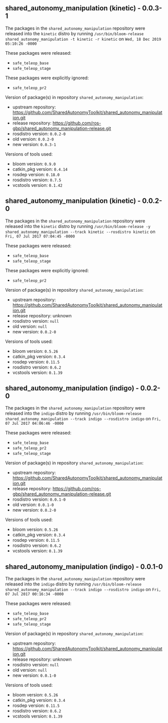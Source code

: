 ## shared_autonomy_manipulation (kinetic) - 0.0.3-1

The packages in the `shared_autonomy_manipulation` repository were released into the `kinetic` distro by running `/usr/bin/bloom-release shared_autonomy_manipulation -t kinetic -r kinetic` on `Wed, 18 Dec 2019 05:10:26 -0000`

These packages were released:
- `safe_teleop_base`
- `safe_teleop_stage`

These packages were explicitly ignored:
- `safe_teleop_pr2`

Version of package(s) in repository `shared_autonomy_manipulation`:

- upstream repository: https://github.com/SharedAutonomyToolkit/shared_autonomy_manipulation.git
- release repository: https://github.com/ros-gbp/shared_autonomy_manipulation-release.git
- rosdistro version: `0.0.2-0`
- old version: `0.0.2-0`
- new version: `0.0.3-1`

Versions of tools used:

- bloom version: `0.9.0`
- catkin_pkg version: `0.4.14`
- rosdep version: `0.18.0`
- rosdistro version: `0.7.5`
- vcstools version: `0.1.42`


## shared_autonomy_manipulation (kinetic) - 0.0.2-0

The packages in the `shared_autonomy_manipulation` repository were released into the `kinetic` distro by running `/usr/bin/bloom-release -y shared_autonomy_manipulation --track kinetic --rosdistro kinetic` on `Fri, 07 Jul 2017 07:04:45 -0000`

These packages were released:
- `safe_teleop_base`
- `safe_teleop_stage`

These packages were explicitly ignored:
- `safe_teleop_pr2`

Version of package(s) in repository `shared_autonomy_manipulation`:

- upstream repository: https://github.com/SharedAutonomyToolkit/shared_autonomy_manipulation.git
- release repository: unknown
- rosdistro version: `null`
- old version: `null`
- new version: `0.0.2-0`

Versions of tools used:

- bloom version: `0.5.26`
- catkin_pkg version: `0.3.4`
- rosdep version: `0.11.5`
- rosdistro version: `0.6.2`
- vcstools version: `0.1.39`


## shared_autonomy_manipulation (indigo) - 0.0.2-0

The packages in the `shared_autonomy_manipulation` repository were released into the `indigo` distro by running `/usr/bin/bloom-release shared_autonomy_manipulation --track indigo --rosdistro indigo` on `Fri, 07 Jul 2017 04:06:46 -0000`

These packages were released:
- `safe_teleop_base`
- `safe_teleop_pr2`
- `safe_teleop_stage`

Version of package(s) in repository `shared_autonomy_manipulation`:

- upstream repository: https://github.com/SharedAutonomyToolkit/shared_autonomy_manipulation.git
- release repository: https://github.com/ros-gbp/shared_autonomy_manipulation-release.git
- rosdistro version: `0.0.1-0`
- old version: `0.0.1-0`
- new version: `0.0.2-0`

Versions of tools used:

- bloom version: `0.5.26`
- catkin_pkg version: `0.3.4`
- rosdep version: `0.11.5`
- rosdistro version: `0.6.2`
- vcstools version: `0.1.39`


## shared_autonomy_manipulation (indigo) - 0.0.1-0

The packages in the `shared_autonomy_manipulation` repository were released into the `indigo` distro by running `/usr/bin/bloom-release shared_autonomy_manipulation --track indigo --rosdistro indigo` on `Fri, 07 Jul 2017 00:16:34 -0000`

These packages were released:
- `safe_teleop_base`
- `safe_teleop_pr2`
- `safe_teleop_stage`

Version of package(s) in repository `shared_autonomy_manipulation`:

- upstream repository: https://github.com/SharedAutonomyToolkit/shared_autonomy_manipulation.git
- release repository: unknown
- rosdistro version: `null`
- old version: `null`
- new version: `0.0.1-0`

Versions of tools used:

- bloom version: `0.5.26`
- catkin_pkg version: `0.3.4`
- rosdep version: `0.11.5`
- rosdistro version: `0.6.2`
- vcstools version: `0.1.39`


